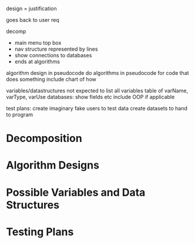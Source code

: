 design = justification

goes back to user req

decomp
 - main menu top box
 - nav structure represented by lines
 - show connections to databases
 - ends at algorithms

algorithm design in pseudocode
do algorithms in pseudocode for code that does something
include chart of how

variables/datastructures
not expected to list all variables
table of varName, varType, varUse
	databases: show fields etc
include OOP if applicable

test plans:
	create imaginary fake users to test data
	create datasets to hand to program

# Decomposition
# Algorithm Designs
# Possible Variables and Data Structures
# Testing Plans